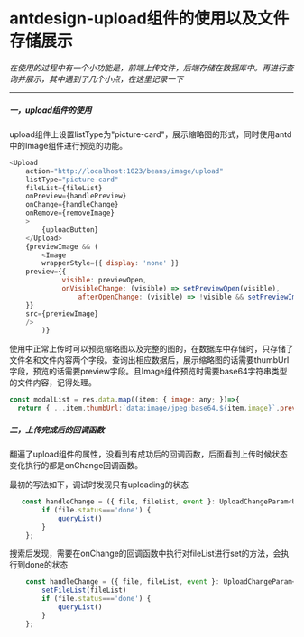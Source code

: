 # antdesign-upload组件的使用以及文件存储展示

*在使用的过程中有一个小功能是，前端上传文件，后端存储在数据库中。再进行查询并展示，其中遇到了几个小点，在这里记录一下*

------

##### 一，upload组件的使用

upload组件上设置listType为"picture-card"，展示缩略图的形式，同时使用antd中的Image组件进行预览的功能。

```javascript
<Upload
    action="http://localhost:1023/beans/image/upload"
    listType="picture-card"
    fileList={fileList}
    onPreview={handlePreview}
    onChange={handleChange}
    onRemove={removeImage}
    >
        {uploadButton}
    </Upload>
    {previewImage && (
        <Image
        wrapperStyle={{ display: 'none' }}
    preview={{
             visible: previewOpen,
             onVisibleChange: (visible) => setPreviewOpen(visible),
                 afterOpenChange: (visible) => !visible && setPreviewImage(''),
    }}
    src={previewImage}
    />
        )}
```

使用中正常上传时可以预览缩略图以及完整的图的，在数据库中存储时，只存储了文件名和文件内容两个字段。查询出相应数据后，展示缩略图的话需要thumbUrl字段，预览的话需要preview字段。且Image组件预览时需要base64字符串类型的文件内容，记得处理。

```javascript
const modalList = res.data.map((item: { image: any; })=>{
  return { ...item,thumbUrl:`data:image/jpeg;base64,${item.image}`,preview:`data:image/jpeg;base64,${item.image}` };})
```

##### 二，上传完成后的回调函数

翻遍了upload组件的属性，没看到有成功后的回调函数，后面看到上传时候状态变化执行的都是onChange回调函数。

最初的写法如下，调试时发现只有uploading的状态

```JavaScript
   const handleChange = ({ file, fileList, event }: UploadChangeParam<UploadFile<any>>) => {
        if (file.status==='done') {
            queryList()
        }
    };
```

搜索后发现，需要在onChange的回调函数中执行对fileList进行set的方法，会执行到done的状态

```javascript
    const handleChange = ({ file, fileList, event }: UploadChangeParam<UploadFile<any>>) => {
        setFileList(fileList)
        if (file.status==='done') {
            queryList()
        }
    };
```

